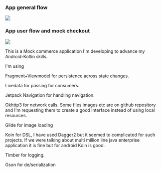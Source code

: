 ### App general flow

[![](http://img.youtube.com/vi/TNF79CbXICU/0.jpg)](https://www.youtube.com/watch?v=TNF79CbXICU "")

### App user flow and mock checkout

[![](http://img.youtube.com/vi/-41XZlTxcyk/0.jpg)](https://www.youtube.com/watch?v=-41XZlTxcyk "")



This is a Mock commerce application I'm developing to advance my Android-Kotlin skills. 

I'm using

Fragment+Viewmodel for persistence across state changes.

Livedata for passing for consumers.

Jetpack Navigation for handling navigation.

Okhttp3 for network calls. Some files images etc are on github repository and I'm requesting them to create a good interface instead of using local resources.

Glide for image loading

Koin for DSL, I have used Dagger2 but it seemed to complicated for such projects. If we were talking about multi million line java enterprise application it is fine but for android Koin is good.

Timber for logging.

Gson for de/serialization

